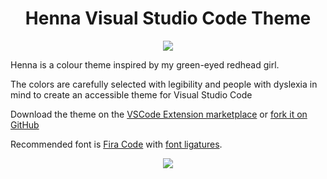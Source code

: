 <h1 align="center">Henna Visual Studio Code Theme</h1>
<p align="center">
  <img src="https://raw.githubusercontent.com/httpsterio/vscode-henna/master/vscode-henna/logo.png">
</p>

<p>Henna is a colour theme inspired by my green-eyed redhead girl.</p>

<p> The colors are carefully selected with legibility and people with dyslexia in mind to create an accessible theme for Visual Studio Code </p>

<p>Download the theme on the <a href="https://marketplace.visualstudio.com/items?itemName=httpsterio.henna">VSCode Extension marketplace</a> or <a href="https://github.com/httpsterio/vscode-henna">fork it on GitHub</a></p>

<p> Recommended font is <a href="https://github.com/tonsky/FiraCode">Fira Code</a> with <a href="https://github.com/tonsky/FiraCode/wiki/VS-Code-Instructions">font ligatures</a>.</p>

<p align="center">
  <img src="https://raw.githubusercontent.com/httpsterio/vscode-henna/master/vscode-henna/henna-color-theme.jpg">
</p>
